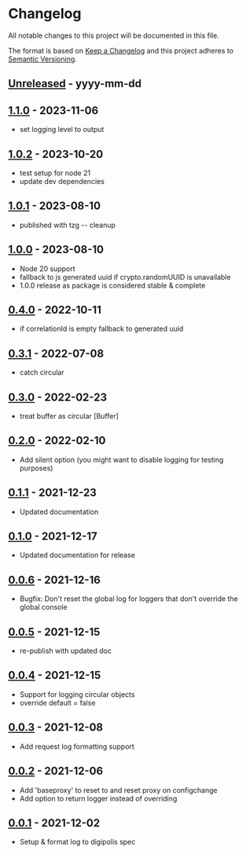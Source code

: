 # Changelog
All notable changes to this project will be documented in this file.

The format is based on [Keep a Changelog](http://keepachangelog.com/)
and this project adheres to [Semantic Versioning](http://semver.org/).

[Unreleased]: https://github.com/digipolisantwerp/authz_module_nodejs/compare/v0.0.4...HEAD
## [Unreleased] - yyyy-mm-dd

[1.1.0]: https://github.com/digipolisantwerp/log_module_nodejs/tree/v1.1.0
## [1.1.0] - 2023-11-06

- set logging level to output

[1.0.2]: https://github.com/digipolisantwerp/log_module_nodejs/tree/v1.0.2
## [1.0.2] - 2023-10-20

- test setup for node 21
- update dev dependencies

[1.0.1]: https://github.com/digipolisantwerp/log_module_nodejs/tree/v1.0.1
## [1.0.1] - 2023-08-10

- published with tzg -- cleanup

[1.0.0]: https://github.com/digipolisantwerp/log_module_nodejs/tree/v1.0.0
## [1.0.0] - 2023-08-10

- Node 20 support
- fallback to js generated uuid if crypto.randomUUID is unavailable
- 1.0.0 release as package is considered stable & complete

[0.4.0]: https://github.com/digipolisantwerp/log_module_nodejs/tree/v0.4.0
## [0.4.0] - 2022-10-11

- if correlationId is empty fallback to generated uuid

[0.3.1]: https://github.com/digipolisantwerp/log_module_nodejs/tree/v0.3.1
## [0.3.1] - 2022-07-08

- catch circular

[0.3.0]: https://github.com/digipolisantwerp/log_module_nodejs/tree/v0.3.0
## [0.3.0] - 2022-02-23

- treat buffer as circular [Buffer]

[0.2.0]: https://github.com/digipolisantwerp/log_module_nodejs/tree/v0.2.0
## [0.2.0] - 2022-02-10

- Add silent option (you might want to disable logging for testing purposes)

[0.1.1]: https://github.com/digipolisantwerp/log_module_nodejs/tree/v0.1.1
## [0.1.1] - 2021-12-23

- Updated documentation

    [0.1.0]: https://github.com/digipolisantwerp/log_module_nodejs/tree/v0.1.0
## [0.1.0] - 2021-12-17

- Updated documentation for release

[0.0.6]: https://github.com/digipolisantwerp/log_module_nodejs/tree/v0.0.6
## [0.0.6] - 2021-12-16

- Bugfix: Don't reset the global log for loggers that don't override the global console

[0.0.5]: https://github.com/digipolisantwerp/log_module_nodejs/tree/v0.0.5
## [0.0.5] - 2021-12-15

- re-publish with updated doc

[0.0.4]: https://github.com/digipolisantwerp/log_module_nodejs/tree/v0.0.4
## [0.0.4] - 2021-12-15

- Support for logging circular objects
- override default = false

[0.0.3]: https://github.com/digipolisantwerp/log_module_nodejs/tree/v0.0.3
## [0.0.3] - 2021-12-08

- Add request log formatting support

[0.0.2]: https://github.com/digipolisantwerp/log_module_nodejs/tree/v0.0.2
## [0.0.2] - 2021-12-06

- Add 'baseproxy' to reset to and reset proxy on configchange
- Add option to return logger instead of overriding

[0.0.1]: https://github.com/digipolisantwerp/log_module_nodejs/tree/v0.0.1
## [0.0.1] - 2021-12-02

- Setup & format log to digipolis spec
